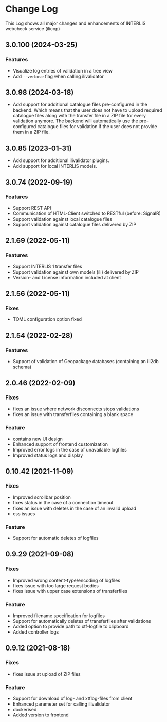 # Change Log

This Log shows all major changes and enhancements of INTERLIS webcheck service (ilicop)

## 3.0.100 (2024-03-25)

### Features

- Visualize log entries of validation in a tree view
- Add `--verbose` flag when calling ilivalidator

## 3.0.98 (2024-03-18)

- Add support for additional catalogue files pre-configured in the backend. Which means that the user does not have to upload required catalogue files along with the transfer file in a ZIP file for every validation anymore. The backend will automatically use the pre-configured catalogue files for validation if the user does not provide them in a ZIP file.

## 3.0.85 (2023-01-31)

- Add support for additional ilivalidator plugins.
- Add support for local INTERLIS models.

## 3.0.74 (2022-09-19)

### Features

- Support REST API
- Communication of HTML-Client switched to RESTful (before: SignalR)
- Support validation against local catalogue files
- Support validation against catalogue files delivered by ZIP

## 2.1.69 (2022-05-11)

### Features

- Support INTERLIS 1 transfer files
- Support validation against own models (ili) delivered by ZIP
- Version- and License information included at client

## 2.1.56 (2022-05-11)

### Fixes

- TOML configuration option fixed

## 2.1.54 (2022-02-28)

### Features

- Support of validation of Geopackage databases (containing an ili2db schema)

## 2.0.46 (2022-02-09)

### Fixes

- fixes an issue where network disconnects stops validations
- fixes an issue with transferfiles containing a blank space

### Feature

- contains new UI design
- Enhanced support of frontend customization
- Improved error logs in the case of unavailable logfiles
- Improved status logs and display

## 0.10.42 (2021-11-09)

### Fixes

- Improved scrollbar position
- fixes status in the case of a connection timeout
- fixes an issue with deletes in the case of an invalid upload
- css issues

### Feature

- Support for automatic deletes of logfiles

## 0.9.29 (2021-09-08)

### Fixes

- Improved wrong content-type/encoding of logfiles
- fixes issue with too large request bodies
- fixes issue with upper case extensions of transferfiles

### Feature

- Improved filename specification for logfiles
- Support for automatically deletes of transferfiles after validations
- Added option to provide path to xtf-logfile to clipboard
- Added controller logs

## 0.9.12 (2021-08-18)

### Fixes

- fixes issue at upload of ZIP files

### Feature

- Support for download of log- and xtflog-files from client
- Enhanced parameter set for calling ilivalidator
- dockerised
- Added version to frontend
